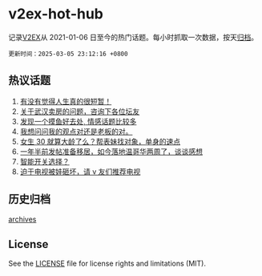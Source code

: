# v2ex-hot-hub

 记录[V2EX](https://www.v2ex.com/)从 2021-01-06 日至今的热门话题。每小时抓取一次数据，按天[归档](archives)。

`更新时间：2025-03-05 23:12:16 +0800`

## 热议话题

1. [有没有觉得人生真的很短暂！](https://www.v2ex.com/t/1115957)
1. [关于武汉卖房的问题，咨询下各位坛友](https://www.v2ex.com/t/1115950)
1. [发现一个摸鱼好去处, 情感话题比较多](https://www.v2ex.com/t/1116002)
1. [我想问问我的观点对还是老板的对。](https://www.v2ex.com/t/1116043)
1. [女生 30 就算大龄了么？帮表妹找对象，单身的速点](https://www.v2ex.com/t/1116129)
1. [一年半前发帖准备移居，如今落地温哥华两周了，谈谈感想](https://www.v2ex.com/t/1115936)
1. [智能开关选择？](https://www.v2ex.com/t/1115951)
1. [迫于电视被娃砸坏，请 v 友们推荐电视](https://www.v2ex.com/t/1115971)

## 历史归档

[archives](archives)

## License

See the [LICENSE](LICENSE) file for license rights and limitations (MIT).
